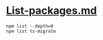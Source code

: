 # [List-packages.md](https://nodejs.dev/learn/find-the-installed-version-of-an-npm-package)

```shell
npm list --depth=0
npm list ts-migrate 
```
